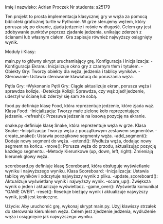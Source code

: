 Imię i nazwisko: Adrian Proczek
Nr studenta: s25179

Ten projekt to prosta implementacja klasycznej gry w węża za pomocą biblioteki graficznej turtle w Pythonie. W grze sterujemy wężem, który porusza się po ekranie, zjada jedzenie i rośnie w długość. Celem gry jest zdobywanie punktów poprzez zjadanie jedzenia, unikając zderzeń z ścianami lub własnym ciałem. Gra zapisuje również najwyższy osiągnięty wynik.

Moduły i Klasy:

main.py to główny skrypt uruchamiający grę.
Konfiguracja i Inicjalizacja:
    -Konfiguracja Ekranu: Inicjalizuje okno gry z czarnym tłem i tytułem.
    -Obiekty Gry: Tworzy obiekty dla węża, jedzenia i tablicy wyników.
    -Sterowanie: Ustawia sterowanie klawiaturą do poruszania węża.

Pętla Gry:
    -Wykonanie Pętli Gry: Ciągle aktualizuje ekran, porusza węża i sprawdza kolizje.
    -Detekcja Kolizji: Sprawdza, czy wąż zjadł jedzenie, uderzył w ścianę lub zderzył się sam ze sobą.

food.py definiuje klasę Food, która reprezentuje jedzenie, które zjada wąż.
Klasa Food:
    -Inicjalizacja: Tworzy małe zielone koło reprezentujące jedzenie.
    -refresh(): Przesuwa jedzenie na losową pozycję na ekranie.

snake.py definiuje klasę Snake, która reprezentuje węża w grze.
Klasa Snake:
    -Inicjalizacja: Tworzy węża z początkowym zestawem segmentów.
    -create_snake(): Ustawia początkowe segmenty węża.
    -add_segment(): Dodaje nowy segment do węża.
    -extend(): Wydłuża węża, dodając nowy segment na końcu.
    -move(): Porusza węża do przodu, aktualizując pozycję każdego segmentu.
    -Metody Kierunkowe (up, down, left, right): Zmieniają kierunek głowy węża.

scoreboard.py definiuje klasę Scoreboard, która obsługuje wyświetlanie wyniku i najwyższego wyniku.
Klasa Scoreboard:
    -Inicjalizacja: Ustawia tablicę wyników i odczytuje najwyższy wynik z pliku.
    -update_scoreboard(): Aktualizuje wyświetlany wynik i najwyższy wynik.
    -score_up(): Zwiększa wynik o jeden i aktualizuje wyświetlacz.
    -game_over(): Wyświetla komunikat "GAME OVER".
    -reset(): Resetuje bieżący wynik i aktualizuje najwyższy wynik, jeśli jest konieczne.

Użycie:
Aby uruchomić grę, wykonaj skrypt main.py. Użyj klawiszy strzałek do sterowania kierunkiem węża. Celem jest zjedzenie jedzenia, wydłużenie węża i osiągnięcie jak najwyższego wyniku.
